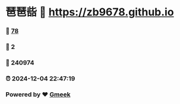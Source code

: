 # 琶琶啙 :link: https://zb9678.github.io 
### :page_facing_up: [78](https://zb9678.github.io/tag.html) 
### :speech_balloon: 2 
### :hibiscus: 240974 
### :alarm_clock: 2024-12-04 22:47:19 
### Powered by :heart: [Gmeek](https://github.com/Meekdai/Gmeek)
